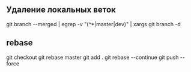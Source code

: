 ## Удаление локальных веток

git branch --merged | egrep -v "(^\*|master|dev)" | xargs git branch -d

## rebase

git checkout <branch>
git rebase master
<resolve conflicts>
git add .
git rebase --continue
git push --force
